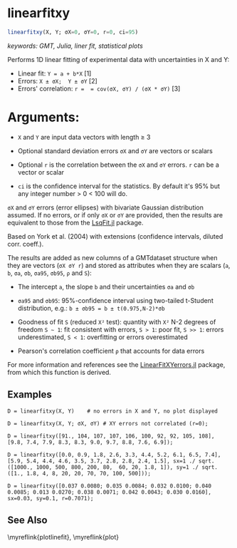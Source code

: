 # linearfitxy

```julia
linearfitxy(X, Y; σX=0, σY=0, r=0, ci=95)
```

*keywords: GMT, Julia, liner fit, statistical plots*

Performs 1D linear fitting of experimental data with uncertainties in  X and Y:
- Linear fit:             `Y = a + b*X`                               [1]
- Errors:                 ``X ± σX;  Y ± σY``                         [2]
- Errors' correlation:    ``r =  = cov(σX, σY) / (σX * σY)``          [3]

# Arguments:
- `X` and `Y` are input data vectors with length ≥ 3

- Optional standard deviation errors ``σX`` and ``σY`` are vectors or scalars

- Optional `r` is the correlation between the ``σX`` and ``σY`` errors. `r` can be a vector or scalar

- `ci` is the confidence interval for the statistics. By default it's 95% but any integer number > 0 < 100 will do.

``σX`` and ``σY`` errors (error ellipses) with bivariate Gaussian distribution assumed.
If no errors, or if only ``σX`` or ``σY`` are provided, then the results are equivalent
to those from the [LsqFit.jl](https://github.com/JuliaNLSolvers/LsqFit.jl) package.

Based on York et al. (2004) with extensions (confidence intervals, diluted corr. coeff.).


The results are added as new columns of a GMTdataset structure when they are vectors (`σX σY r`)
and stored as attributes when they are scalars (`a`, `b`, `σa`, `σb`, `σa95`, `σb95`, `ρ` and `S`):

- The intercept `a`, the slope `b` and their uncertainties `σa` and `σb`

- ``σa95`` and ``σb95``: 95%-confidence interval using two-tailed t-Student distribution,
    e.g.: ``b ± σb95 = b ± t(0.975,N-2)*σb``

- Goodness of fit `S` (reduced ``Χ²`` test): quantity with ``Χ²`` N-2 degrees of freedom
  `S ~ 1`: fit consistent with errors, `S > 1`: poor fit, `S >> 1`: errors underestimated,
  `S < 1`: overfitting or errors overestimated

- Pearson's correlation coefficient ``ρ`` that accounts for data errors

For more information and references see the [LinearFitXYerrors.jl](https://github.com/rafael-guerra-www/LinearFitXYerrors.jl)
package, from which this function is derived. 


Examples
--------

```julia-repl
D = linearfitxy(X, Y)    # no errors in X and Y, no plot displayed

D = linearfitxy(X, Y; σX, σY) # XY errors not correlated (r=0);

D = linearfitxy([91., 104, 107, 107, 106, 100, 92, 92, 105, 108], [9.8, 7.4, 7.9, 8.3, 8.3, 9.0, 9.7, 8.8, 7.6, 6.9]);

D = linearfitxy([0.0, 0.9, 1.8, 2.6, 3.3, 4.4, 5.2, 6.1, 6.5, 7.4], [5.9, 5.4, 4.4, 4.6, 3.5, 3.7, 2.8, 2.8, 2.4, 1.5], sx=1 ./ sqrt.([1000., 1000, 500, 800, 200, 80,  60, 20, 1.8, 1]), sy=1 ./ sqrt.([1., 1.8, 4, 8, 20, 20, 70, 70, 100, 500]));

D = linearfitxy([0.037 0.0080; 0.035 0.0084; 0.032 0.0100; 0.040 0.0085; 0.013 0.0270; 0.038 0.0071; 0.042 0.0043; 0.030 0.0160], sx=0.03, sy=0.1, r=0.7071);
```

See Also
--------

\myreflink{plotlinefit}, \myreflink{plot}
